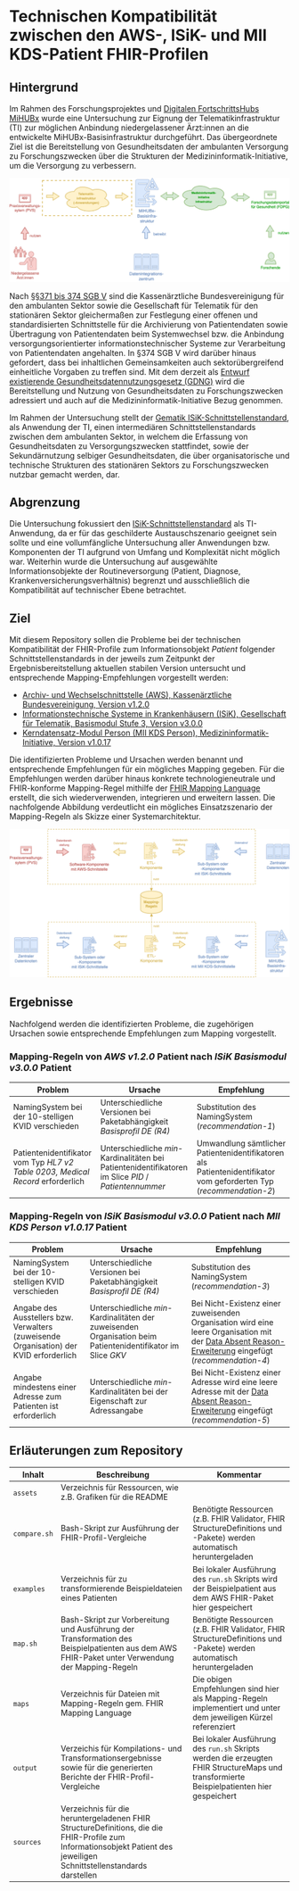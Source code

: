 # Technischen Kompatibilität zwischen den AWS-, ISiK- und MII KDS-Patient FHIR-Profilen

## Hintergrund

Im Rahmen des Forschungsprojektes und [Digitalen FortschrittsHubs MiHUBx](https://mihubx.de) wurde eine Untersuchung zur Eignung der Telematikinfrastruktur (TI) zur möglichen Anbindung niedergelassener Ärzt:innen an die entwickelte MiHUBx-Basisinfrastruktur durchgeführt. Das übergeordnete Ziel ist die Bereitstellung von Gesundheitsdaten der ambulanten Versorgung zu Forschungszwecken über die Strukturen der Medizininformatik-Initiative, um die Versorgung zu verbessern.

![Szenario der Untersuchung](./assets/Szenario.png "Szenario der Untersuchung")

Nach [§§371 bis 374 SGB V](https://www.gesetze-im-internet.de/sgb_5/BJNR024820988.html#BJNR024820988BJNG011200126) sind die Kassenärztliche Bundesvereinigung für den ambulanten Sektor sowie die Gesellschaft für Telematik für den stationären Sektor gleichermaßen zur Festlegung einer offenen und standardisierten Schnittstelle für die Archivierung von Patientendaten sowie Übertragung von Patientendaten beim Systemwechsel bzw. die Anbindung versorgungsorientierter informationstechnischer Systeme zur Verarbeitung von Patientendaten angehalten. In §374 SGB V wird darüber hinaus gefordert, dass bei inhaltlichen Gemeinsamkeiten auch sektorübergreifend einheitliche Vorgaben zu treffen sind. Mit dem derzeit als [Entwurf existierende Gesundheitsdatennutzungsgesetz (GDNG)](https://www.bundesgesundheitsministerium.de/service/gesetze-und-verordnungen/detail/gesundheitsdatennutzungsgesetz.html) wird die Bereitstellung und Nutzung von Gesundheitsdaten zu Forschungszwecken adressiert und auch auf die Medizininformatik-Initiative Bezug genommen.

Im Rahmen der Untersuchung stellt der [Gematik ISiK-Schnittstellenstandard](https://fachportal.gematik.de/informationen-fuer/isik), als Anwendung der TI, einen intermediären Schnittstellenstandards zwischen dem ambulanten Sektor, in welchem die Erfassung von Gesundheitsdaten zu Versorgungszwecken stattfindet, sowie der Sekundärnutzung selbiger Gesundheitsdaten, die über organisatorische und technische Strukturen des stationären Sektors zu Forschungszwecken nutzbar gemacht werden, dar.

## Abgrenzung

Die Untersuchung fokussiert den [ISiK-Schnittstellenstandard](https://fachportal.gematik.de/informationen-fuer/isik) als TI-Anwendung, da er für das geschilderte Austauschszenario geeignet sein sollte und eine vollumfängliche Untersuchung aller Anwendungen bzw. Komponenten der TI aufgrund von Umfang und Komplexität nicht möglich war. Weiterhin wurde die Untersuchung auf ausgewählte Informationsobjekte der Routineversorgung (Patient, Diagnose, Krankenversicherungsverhältnis) begrenzt und ausschließlich die Kompatibilität auf technischer Ebene betrachtet.

## Ziel

Mit diesem Repository sollen die Probleme bei der technischen Kompatibilität der FHIR-Profile zum Informationsobjekt _Patient_ folgender Schnittstellenstandards in der jeweils zum Zeitpunkt der Ergebnisbereitstellung aktuellen stabilen Version untersucht und entsprechende Mapping-Empfehlungen vorgestellt werden:

* [Archiv- und Wechselschnittstelle (AWS), Kassenärztliche Bundesvereinigung, Version v1.2.0](https://simplifier.net/packages/kbv.ita.aws/1.2.0/files/775417)
* [Informationstechnische Systeme in Krankenhäusern (ISiK), Gesellschaft für Telematik, Basismodul Stufe 3, Version v3.0.0](https://simplifier.net/packages/de.gematik.isik-basismodul/3.0.0/files/2047391)
* [Kerndatensatz-Modul Person (MII KDS Person), Medizininformatik-Initiative, Version v1.0.17](https://simplifier.net/packages/de.medizininformatikinitiative.kerndatensatz.person/1.0.17/files/2212055)

Die identifizierten Probleme und Ursachen werden benannt und entsprechende Empfehlungen für ein mögliches Mapping gegeben. Für die Empfehlungen werden darüber hinaus konkrete technologieneutrale und FHIR-konforme Mapping-Regel mithilfe der [FHIR Mapping Language](https://hl7.org/fhir/mapping-language.html) erstellt, die sich wiederverwenden, integrieren und erweitern lassen. Die nachfolgende Abbildung verdeutlicht ein mögliches Einsatzszenario der Mapping-Regeln als Skizze einer Systemarchitektur.

![Prozess der Datenverarbeitung](./assets/Processing.png "Prozess der Datenverarbeitung")

## Ergebnisse

Nachfolgend werden die identifizierten Probleme, die zugehörigen Ursachen sowie entsprechende Empfehlungen zum Mapping vorgestellt.

### Mapping-Regeln von _AWS v1.2.0_ Patient nach _ISiK Basismodul v3.0.0_ Patient

| Problem | Ursache | Empfehlung |
|---------|---------|------------|
| NamingSystem bei der 10-stelligen KVID verschieden | Unterschiedliche Versionen bei Paketabhängigkeit _Basisprofil DE (R4)_| Substitution des NamingSystem (_recommendation-1_) |
| Patientenidentifikator vom Typ _HL7 v2 Table 0203, Medical Record_ erforderlich | Unterschiedliche _min_-Kardinalitäten bei Patientenidentifikatoren im Slice _PID_ / _Patientennummer_ | Umwandlung sämtlicher Patientenidentifikatoren als Patientenidentifikator vom geforderten Typ (_recommendation-2_) |

### Mapping-Regeln von _ISiK Basismodul v3.0.0_ Patient nach _MII KDS Person v1.0.17_ Patient

| Problem | Ursache | Empfehlung |
|---------|---------|------------|
| NamingSystem bei der 10-stelligen KVID verschieden | Unterschiedliche Versionen bei Paketabhängigkeit _Basisprofil DE (R4)_| Substitution des NamingSystem (_recommendation-3_) |
| Angabe des Ausstellers bzw. Verwalters (zuweisende Organisation) der KVID erforderlich | Unterschiedliche _min_-Kardinalitäten der zuweisenden Organisation beim Patientenidentifikator im Slice _GKV_ | Bei Nicht-Existenz einer zuweisenden Organisation wird eine leere Organisation mit der [Data Absent Reason-Erweiterung](https://hl7.org/fhir/extensions/StructureDefinition-data-absent-reason.html) eingefügt (_recommendation-4_) |
| Angabe mindestens einer Adresse zum Patienten ist erforderlich | Unterschiedliche _min_-Kardinalitäten bei der Eigenschaft zur Adressangabe | Bei Nicht-Existenz einer Adresse wird eine leere Adresse mit der [Data Absent Reason-Erweiterung](https://hl7.org/fhir/extensions/StructureDefinition-data-absent-reason.html) eingefügt (_recommendation-5_) |

## Erläuterungen zum Repository

| Inhalt | Beschreibung | Kommentar |
|--------|--------------|-----------|
| `assets` | Verzeichnis für Ressourcen, wie z.B. Grafiken für die README ||
| `compare.sh` | Bash-Skript zur Ausführung der FHIR-Profil-Vergleiche | Benötigte Ressourcen (z.B. FHIR Validator, FHIR StructureDefinitions und -Pakete) werden automatisch heruntergeladen |
| `examples` | Verzeichnis für zu transformierende Beispieldateien eines Patienten | Bei lokaler Ausführung des `run.sh` Skripts wird der Beispielpatient aus dem AWS FHIR-Paket hier gespeichert |
| `map.sh` | Bash-Skript zur Vorbereitung und Ausführung der Transformation des Beispielpatienten aus dem AWS FHIR-Paket unter Verwendung der Mapping-Regeln | Benötigte Ressourcen (z.B. FHIR Validator, FHIR StructureDefinitions und -Pakete) werden automatisch heruntergeladen |
| `maps` | Verzeichnis für Dateien mit Mapping-Regeln gem. FHIR Mapping Language | Die obigen Empfehlungen sind hier als Mapping-Regeln implementiert und unter dem jeweiligen Kürzel referenziert |
| `output` | Verzeichis für Kompilations- und Transformationsergebnisse sowie für die generierten Berichte der FHIR-Profil-Vergleiche | Bei lokaler Ausführung des `run.sh` Skripts werden die erzeugten FHIR StructureMaps und transformierte Beispielpatienten hier gespeichert |
| `sources` | Verzeichnis für die heruntergeladenen FHIR StructureDefinitions, die die FHIR-Profile zum Informationsobjekt Patient des jeweiligen Schnittstellenstandards darstellen ||
